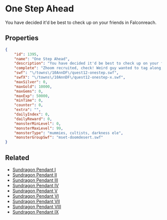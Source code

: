# One Step Ahead

You have decided it'd be best to check up on your friends in Falconreach.

## Properties

```json
{
    "id": 1395,
    "name": "One Step Ahead",
    "description": "You have decided it'd be best to check up on your friends in Falconreach.",
    "complete": "Zhoom recruited, check! Weird guy wanted to tag along, check...",
    "swf": "\/towns\/10AnnDF\/quest12-onestep.swf",
    "swfX": "\/towns\/10AnnDF\/quest12-onestep-x.swf",
    "maxSilver": 0,
    "maxGold": 10000,
    "maxGems": 0,
    "maxExp": 50000,
    "minTime": 0,
    "counter": 0,
    "extra": "",
    "dailyIndex": 0,
    "dailyReward": 0,
    "monsterMinLevel": 0,
    "monsterMaxLevel": 99,
    "monsterType": "mummies, cultists, darkness ele",
    "monsterGroupSwf": "mset-doomdesert.swf"
}
```

## Related

- [Sundragon Pendant I](../items/16814-sundragon-pendant-i.md)
- [Sundragon Pendant II](../items/16815-sundragon-pendant-ii.md)
- [Sundragon Pendant III](../items/16816-sundragon-pendant-iii.md)
- [Sundragon Pendant IV](../items/16817-sundragon-pendant-iv.md)
- [Sundragon Pendant V](../items/16818-sundragon-pendant-v.md)
- [Sundragon Pendant VI](../items/16819-sundragon-pendant-vi.md)
- [Sundragon Pendant VII](../items/16820-sundragon-pendant-vii.md)
- [Sundragon Pendant VIII](../items/16821-sundragon-pendant-viii.md)
- [Sundragon Pendant IX](../items/21989-sundragon-pendant-ix.md)

